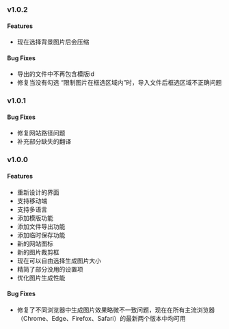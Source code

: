### v1.0.2

#### Features

- 现在选择背景图片后会压缩

#### Bug Fixes

- 导出的文件中不再包含模版id
- 修复当没有勾选 “限制图片在框选区域内”时，导入文件后框选区域不正确问题

### v1.0.1

#### Bug Fixes

- 修复网站路径问题
- 补充部分缺失的翻译

### v1.0.0

#### Features

- 重新设计的界面
- 支持移动端
- 支持多语言
- 添加模版功能
- 添加文件导出功能
- 添加临时保存功能
- 新的网站图标
- 新的图片裁剪框
- 现在可以自由选择生成图片大小
- 精简了部分没用的设置项
- 优化图片生成性能

#### Bug Fixes

- 修复了不同浏览器中生成图片效果略微不一致问题，现在在所有主流浏览器（Chrome、Edge、Firefox、Safari）的最新两个版本中均可用